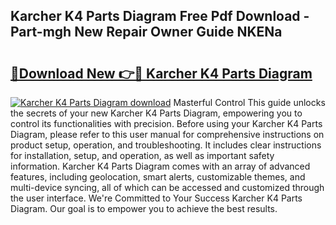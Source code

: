 ## Karcher K4 Parts Diagram Free Pdf Download - Part-mgh New Repair Owner Guide NKENa

# <h2><a href="http://dfj33s.blite.top/?on=Karcher+K4+Parts+Diagram">🔗Download New 👉🔴 Karcher K4 Parts Diagram</a></h2>

[![Karcher K4 Parts Diagram download](https://i.imgur.com/lujVjoI.png)](http://dfj33s.blite.top/?on=Karcher+K4+Parts+Diagram)
Masterful Control This guide unlocks the secrets of your new Karcher K4 Parts Diagram, empowering you to control its functionalities with precision. Before using your Karcher K4 Parts Diagram, please refer to this user manual for comprehensive instructions on product setup, operation, and troubleshooting. It includes clear instructions for installation, setup, and operation, as well as important safety information. Karcher K4 Parts Diagram comes with an array of advanced features, including geolocation, smart alerts, customizable themes, and multi-device syncing, all of which can be accessed and customized through the user interface. We're Committed to Your Success Karcher K4 Parts Diagram. Our goal is to empower you to achieve the best results.
